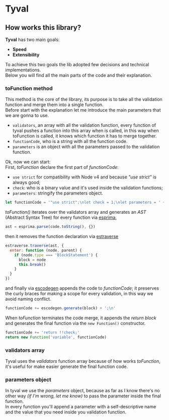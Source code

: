 # Tyval

## How works this library?
**Tyval** has two main goals:
- **Speed**
- **Extensibility**

To achieve this two goals the lib adopted few decisions and technical implementations.  
Below you will find all the main parts of the code and their explanation.

### **toFunction** method
This method is the core of the library, its purpose is to take all the validation function and merge them into a single function.  
Before start with the explanation let me introduce the main parameters that we are gonna to use.
- `validators`, an array with all the validation function, every function of tyval pushes a function into this array when is called, in this way when toFunction is called, it knows which function it has to merge together.  
- `functionCode`, who is a string with all the function code.  
- `parameters` is an object with all the parameters passed to the validation function.

Ok, now we can start:  
First, *toFunction* declare the first part of *functionCode*:
- `use strict` for compatibility with Node v4 and because *"use strict"* is always good;
- `check`: who is a binary value and it's used inside the validation functions;
- `parameters`: stringify the parameters object.

```javascript
let functionCode = '"use strict";\nlet check = 1;\nlet parameters = ' + JSON.stringify(this.parameters) + '\n'
```

*toFunction()* iterates over the validators array and generates an *AST* (Abstract Syntax Tree) for every function via [esprima](http://esprima.org/),
```javascript
ast = esprima.parse(code.toString(), {})
```
then it removes the function declaration via [estraverse](https://github.com/estools/estraverse)
```javascript
estraverse.traverse(ast, {
  enter: function (node, parent) {
    if (node.type === 'BlockStatement') {
      block = node
      this.break()
    }
  }
})
```
and finally via [escodegen](https://github.com/estools/escodegen) appends the code to *functionCode*; it preserves the curly braces for making a scope for every validation, in this way we avoid naming conflict.  
```javascript
functionCode += escodegen.generate(block) + ';\n'
```
When *toFunction* terminates the code merge, it appends the *return block* and generates the final function via the `new Function()` constructor.
```javascript
functionCode += 'return !!check;'
return new Function('variable', functionCode)
```
### **validators** array
Tyval uses the *validators* function array because of how works *toFunction*, it's useful for make easier generate the final function code.

### **parameters** object
In tyval we use the *parameters* object, because as far as I know there's no other way *(if I'm wrong, let me know)* to pass the parameter inside the final function.  
In every function you'll append a parameter with a self-descriptive name and the value that you need inside you validation function.
